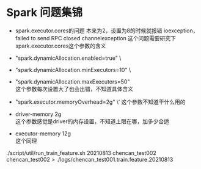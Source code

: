 # Spark 问题集锦

- spark.executor.cores的问题
本来为2，设置为8的时候就报错 ioexception，failed to send RPC closed channelexception
这个问题需要研究下spark.executor.cores这个参数的含义

-  "spark.dynamicAllocation.enabled=true" \

- "spark.dynamicAllocation.minExecutors=10" \
- "spark.dynamicAllocation.maxExecutors=50" \
这个参数每次设置大了也会出错，不知道具体含义
- "spark.executor.memoryOverhead=2g" \‘
这个参数不知道干什么用的

- driver-memory 2g \
这个参数感觉是driver的内存设置，不知道上限在哪，加多少合适
- executor-memory 12g \
这个同理 


./script/util/run_train_feature.sh 20210813 chencan_test002 chencan_test002 > ./logs/chencan_test001.train.feature.20210813